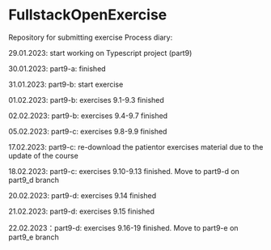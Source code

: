 # FullstackOpenExercise
Repository for submitting exercise
Process diary:

   29.01.2023: start working on Typescript project (part9)
   
   30.01.2023: part9-a: finished
   
   31.01.2023: part9-b: start exercise
   
   01.02.2023: part9-b: exercises 9.1-9.3 finished
    
   02.02.2023: part9-b: exercises 9.4-9.7 finished
   
   05.02.2023: part9-c: exercises 9.8-9.9 finished
   
   17.02.2023: part9-c: re-download the patientor exercises material due to the update of the course
   
   18.02.2023: part9-c: exercises 9.10-9.13 finished. Move to part9-d on part9_d branch
   
   20.02.2023: part9-d: exercises 9.14 finished
   
   21.02.2023: part9-d: exercises 9.15 finished
   
   22.02.2023：part9-d: exercises 9.16-19 finished. Move to part9-e on part9_e branch

